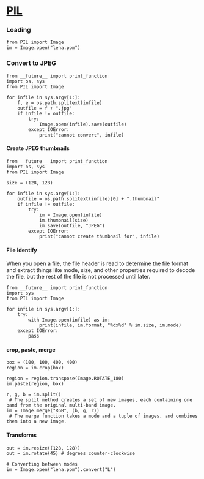 # [PIL](http://pillow.readthedocs.org/en/latest/handbook/tutorial.html)

### Loading

```
from PIL import Image
im = Image.open("lena.ppm")

```


### Convert to JPEG

```
from __future__ import print_function
import os, sys
from PIL import Image

for infile in sys.argv[1:]:
    f, e = os.path.splitext(infile)
    outfile = f + ".jpg"
    if infile != outfile:
        try:
            Image.open(infile).save(outfile)
        except IOError:
            print("cannot convert", infile)
```


#### Create JPEG thumbnails

```
from __future__ import print_function
import os, sys
from PIL import Image

size = (128, 128)

for infile in sys.argv[1:]:
    outfile = os.path.splitext(infile)[0] + ".thumbnail"
    if infile != outfile:
        try:
            im = Image.open(infile)
            im.thumbnail(size)
            im.save(outfile, "JPEG")
        except IOError:
            print("cannot create thumbnail for", infile)
```


#### File Identify
When you open a file, the file header is read to determine the file format and extract things like mode, size, and other properties required to decode the file, but the rest of the file is not processed until later.

```
from __future__ import print_function
import sys
from PIL import Image

for infile in sys.argv[1:]:
    try:
        with Image.open(infile) as im:
            print(infile, im.format, "%dx%d" % im.size, im.mode)
    except IOError:
        pass
```


#### crop, paste, merge


```
box = (100, 100, 400, 400)
region = im.crop(box)

region = region.transpose(Image.ROTATE_180)
im.paste(region, box)

r, g, b = im.split()
 # The split method creates a set of new images, each containing one band from the original multi-band image.
im = Image.merge("RGB", (b, g, r))
 # The merge function takes a mode and a tuple of images, and combines them into a new image.
```


#### Transforms

```
out = im.resize((128, 128))
out = im.rotate(45) # degrees counter-clockwise

# Converting between modes
im = Image.open("lena.ppm").convert("L")